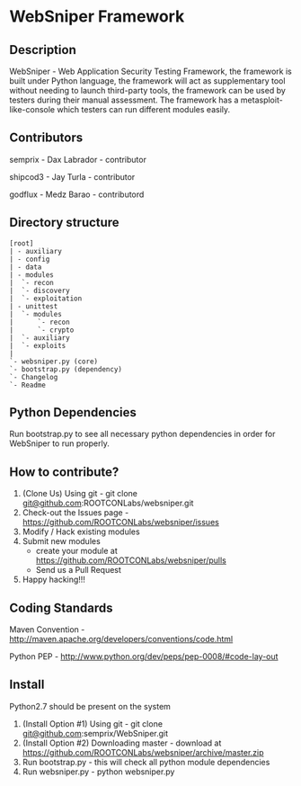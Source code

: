 WebSniper Framework
=====================

Description
----------------
WebSniper - Web Application Security Testing Framework, the framework is built under Python language, the framework will act as supplementary tool without needing to launch third-party tools, the framework can be used by testers during their manual assessment. The framework has a metasploit-like-console which testers can run different modules easily.

Contributors
----------------

semprix - Dax Labrador - contributor

shipcod3 - Jay Turla - contributor

godflux - Medz Barao - contributord

Directory structure
-------------------

	[root]
	| - auxiliary
    | - config
    | - data
    | - modules
    |  `- recon
    |  `- discovery
    |  `- exploitation
    | - unittest
    |  `- modules
    |      `- recon
    |	   `- crypto
    |  `- auxiliary
    |  `- exploits
    |
    `- websniper.py (core)
    `- bootstrap.py (dependency)
	`- Changelog
	`- Readme

Python Dependencies
-------------------
Run bootstrap.py to see all necessary python dependencies in order for WebSniper to run properly.

How to contribute?
-------------------
1. (Clone Us) Using git - git clone git@github.com:ROOTCONLabs/websniper.git
2. Check-out the Issues page - https://github.com/ROOTCONLabs/websniper/issues
3. Modify / Hack existing modules
4. Submit new modules
    - create your module at https://github.com/ROOTCONLabs/websniper/pulls
    - Send us a Pull Request
5. Happy hacking!!!

Coding Standards
-------------------
Maven Convention - http://maven.apache.org/developers/conventions/code.html

Python PEP - http://www.python.org/dev/peps/pep-0008/#code-lay-out

Install
------------------

Python2.7 should be present on the system

1. (Install Option #1) Using git - git clone git@github.com:semprix/WebSniper.git
2. (Install Option #2) Downloading master - download at https://github.com/ROOTCONLabs/websniper/archive/master.zip
3. Run bootstrap.py - this will check all python module dependencies
4. Run websniper.py - python websniper.py
